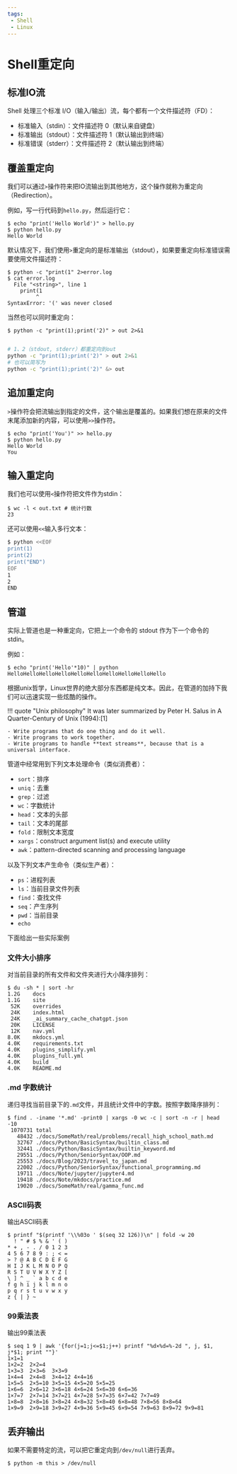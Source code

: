 ```yaml
---
tags:
 - Shell
 - Linux
---
```


# Shell重定向

## 标准IO流

Shell 处理三个标准 I/O（输入/输出）流，每个都有一个文件描述符（FD）：

- 标准输入（stdin）：文件描述符 0（默认来自键盘）
- 标准输出（stdout）：文件描述符 1（默认输出到终端）
- 标准错误（stderr）：文件描述符 2（默认输出到终端）

## 覆盖重定向

我们可以通过`>`操作符来把IO流输出到其他地方，这个操作就称为重定向（Redirection）。


例如，写一行代码到`hello.py`，然后运行它：

<div class='console'>

```console
$ echo "print('Hello World')" > hello.py
$ python hello.py
Hello World

```

</div>

默认情况下，我们使用`>`重定向的是标准输出（stdout），如果要重定向标准错误需要使用文件描述符：

<div class='console'>

```console
$ python -c "print(1" 2>error.log
$ cat error.log
  File "<string>", line 1
    print(1
         ^
SyntaxError: '(' was never closed

```

</div>

当然也可以同时重定向：

<div class='console'>

```console
$ python -c "print(1);print('2)" > out 2>&1


```

</div>

```bash
# 1、2（stdout, stderr）都重定向到out
python -c "print(1);print('2)" > out 2>&1
# 也可以简写为
python -c "print(1);print('2)" &> out
```

## 追加重定向

`>`操作符会把流输出到指定的文件，这个输出是覆盖的。如果我们想在原来的文件末尾添加新的内容，可以使用`>>`操作符。

<div class='console'>

```console
$ echo "print('You')" >> hello.py
$ python hello.py
Hello World
You

```

</div>

## 输入重定向

我们也可以使用`<`操作符把文件作为stdin：

<div class='console'>

```console
$ wc -l < out.txt # 统计行数
23

```

</div>

还可以使用`<<`输入多行文本：

```bash
$ python <<EOF
print(1)
print(2)
print("END")
EOF
1
2
END
```

</div>

## 管道
实际上管道也是一种重定向，它把上一个命令的 stdout 作为下一个命令的 stdin。


例如：

<div class='console'>

```console
$ echo "print('Hello'*10)" | python
HelloHelloHelloHelloHelloHelloHelloHelloHelloHello

```

</div>

根据unix哲学，Linux世界的绝大部分东西都是纯文本。因此，在管道的加持下我们可以迅速实现一些炫酷的操作。

!!! quote "Unix philosophy"
    It was later summarized by Peter H. Salus in A Quarter-Century of Unix (1994):[1]

    - Write programs that do one thing and do it well.
    - Write programs to work together.
    - Write programs to handle **text streams**, because that is a universal interface.

管道中经常用到下列文本处理命令（类似消费者）：

- `sort`：排序
- `uniq`：去重
- `grep`：过滤
- `wc`：字数统计
- `head`：文本的头部
- `tail`：文本的尾部
- `fold`：限制文本宽度
- `xargs`：construct argument list(s) and execute utility
- `awk`：pattern-directed scanning and processing language

以及下列文本产生命令（类似生产者）：

- `ps`：进程列表
- `ls`：当前目录文件列表
- `find`：查找文件
- `seq`：产生序列
- `pwd`：当前目录
- `echo`

下面给出一些实际案例
### 文件大小排序

对当前目录的所有文件和文件夹进行大小降序排列：

<div class='console'>

```console
$ du -sh * | sort -hr
1.2G	docs
1.1G	site
 52K	overrides
 24K	index.html
 24K	_ai_summary_cache_chatgpt.json
 20K	LICENSE
 12K	nav.yml
8.0K	mkdocs.yml
4.0K	requirements.txt
4.0K	plugins_simplify.yml
4.0K	plugins_full.yml
4.0K	build
4.0K	README.md

```

</div>

### .md 字数统计

递归寻找当前目录下的`.md`文件，并且统计文件中的字数。按照字数降序排列：

<div class='console'>

```console
$ find . -iname '*.md' -print0 | xargs -0 wc -c | sort -n -r | head -10
 1070731 total
   48432 ./docs/SomeMath/real/problems/recall_high_school_math.md
   32767 ./docs/Python/BasicSyntax/builtin_class.md
   32441 ./docs/Python/BasicSyntax/builtin_keyword.md
   29551 ./docs/Python/SeniorSyntax/OOP.md
   25553 ./docs/Blog/2023/travel_to_japan.md
   22002 ./docs/Python/SeniorSyntax/functional_programming.md
   19711 ./docs/Note/jupyter/jupyter4.md
   19418 ./docs/Note/mkdocs/practice.md
   19020 ./docs/SomeMath/real/gamma_func.md

```

</div>

### ASCII码表

输出ASCII码表

<div class='console'>

```console
$ printf "$(printf '\\%03o ' $(seq 32 126))\n" | fold -w 20
  ! " # $ % & ' ( )
* + , - . / 0 1 2 3
4 5 6 7 8 9 : ; < =
> ? @ A B C D E F G
H I J K L M N O P Q
R S T U V W X Y Z [
\ ] ^ _ ` a b c d e
f g h i j k l m n o
p q r s t u v w x y
z { | } ~

```

</div>

### 99乘法表

输出99乘法表

<div class='console'>

```console
$ seq 1 9 | awk '{for(j=1;j<=$1;j++) printf "%d×%d=%-2d ", j, $1, j*$1; print ""}'
1×1=1
1×2=2  2×2=4
1×3=3  2×3=6  3×3=9
1×4=4  2×4=8  3×4=12 4×4=16
1×5=5  2×5=10 3×5=15 4×5=20 5×5=25
1×6=6  2×6=12 3×6=18 4×6=24 5×6=30 6×6=36
1×7=7  2×7=14 3×7=21 4×7=28 5×7=35 6×7=42 7×7=49
1×8=8  2×8=16 3×8=24 4×8=32 5×8=40 6×8=48 7×8=56 8×8=64
1×9=9  2×9=18 3×9=27 4×9=36 5×9=45 6×9=54 7×9=63 8×9=72 9×9=81

```

</div>

## 丢弃输出

如果不需要特定的流，可以把它重定向到`/dev/null`进行丢弃。

<div class='console'>

```console
$ python -m this > /dev/null


```

</div>